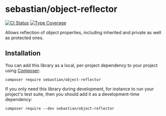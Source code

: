 # sebastian/object-reflector

[![CI Status](https://github.com/sebastianbergmann/object-reflector/workflows/CI/badge.svg)](https://github.com/sebastianbergmann/object-reflector/actions)
[![Type Coverage](https://shepherd.dev/github/sebastianbergmann/object-reflector/coverage.svg)](https://shepherd.dev/github/sebastianbergmann/object-reflector)

Allows reflection of object properties, including inherited and private as well as protected ones.

## Installation

You can add this library as a local, per-project dependency to your project using [Composer](https://getcomposer.org/):

```
composer require sebastian/object-reflector
```

If you only need this library during development, for instance to run your project's test suite, then you should add it as a development-time dependency:

```
composer require --dev sebastian/object-reflector
```
